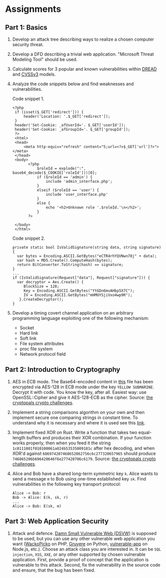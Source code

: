 # Assignments

## Part 1: Basics
1. Develop an attack tree describing ways to realize a chosen computer security threat.
2. Develop a DFD describing a trivial web application. "Microsoft Threat Modeling Tool" should be used.
3. Calculate scores for 3 popular and known vulnerabilities within [DREAD](https://msdn.microsoft.com/en-us/library/aa302419.aspx) and [CVSSv3](https://www.first.org/cvss/calculator/3.0) models.
4. Analyze the code snippets below and find weaknesses and vulnerabilities.
   
   Code snippet 1.
   ```
   <?php
    if (isset($_GET['redirect'])) {
        header('Location: '.$_GET['redirect']);
    }
    header('Set-Cookie: _afUserId='. $_GET['userId']);
    header('Set-Cookie: _afGroupId='. $_GET['groupId']);
    ?>
    <html>
    <head>
        <meta http-equiv="refresh" content="5;url=<?=$_GET['url']?>"></meta>
    </head>
    <body>
          <?php
              $roleId = explode(":", base64_decode($_COOKIE['roleId']))[0];
              if ($roleId == 'admin') {
                  include 'admin_interface.php';
              }
              elseif ($roleId == 'user') {
                  include 'user_interface.php'
              }
              else {
                  echo '<h2>Unknown role '.$roleId.'\n</h2>';
              }
          ?>

    </body>
    </html>
   ```
   Code snippet 2.
   ```
   private static bool IsValidSignature(string data, string signature) {
     var bytes = Encoding.ASCII.GetBytes("eCTR4rhYQVNwn78j" + data);
     var hash = MD5.Create().ComputeHash(bytes);
     return BitConverter.ToString(hash) == signature;
   }
   ...
   if (IsValidSignature(Request["data"], Request["signature"])) {
     var decryptor = Aes.Create() { 
        BlockSize = 128;
        Key = Encoding.ASCII.GetBytes("YtGDn6mvAHbp5X7C");
        IV = Encoding.ASCII.GetBytes("mHMUYSjiVxo4wp9R");
      }.CreateDecryptor();
   }
   ```
5. Develop a timing covert channel application on an arbitrary programming language exploiting one of the following mechanism:
    * Socket
    * Hard link
    * Soft link
    * File system attributes
    * proc file system
    * Network protocol field

## Part 2: Introduction to Cryptography
1. AES in ECB mode. The Base64-encoded content in [this](https://github.com/tsu-iscd/introduction-to-computer-security/blob/master/data/1.txt) file has been encrypted via AES-128 in ECB mode under the key `YELLOW SUBMARINE`.
Decrypt it with code. You know the key, after all. Easiest way: use OpenSSL::Cipher and give it AES-128-ECB as the cipher.
Source: [the cryptopals crypto challenges](https://cryptopals.com/sets/1/challenges/7).

2. Implement a string comparisons algorithm on your own and then implement secure one comparing strings in constant time.
To understand why it is necessary and where it is used see this [link](https://cryptocoding.net/index.php/Coding_rules#Compare_secret_strings_in_constant_time).

3. Implement fixed XOR on Rust. Write a function that takes two equal-length buffers and produces their XOR combination.
If your function works properly, then when you feed it the string `1c0111001f010100061a024b53535009181c` after hex decoding, and when XOR'd against `686974207468652062756c6c277320657965` should produce `746865206b696420646f6e277420706c6179`.
Source: [the cryptopals crypto challenges](https://cryptopals.com/sets/1/challenges/2).

4. Alice and Bob have a shared long-term symmetric key `k`. Alice wants to send a message `m` to Bob using one-time established key `sk`.  Find vulnerabilities in the following key transport protocol: 

   ```
   Alice -> Bob: r
   Bob -> Alice: E(k, sk, r)
   ...
   Alice -> Bob: E(sk, m)
   ```

## Part 3: Web Application Security
1. Attack and defence. [Damn Small Vulnerable Web (DSVW)](https://github.com/stamparm/DSVW) is supposed to be used, but you can use any other vulnerable web application you want ([WackoPicko](https://github.com/adamdoupe/WackoPicko) on PHP, [Gruyere](https://google-gruyere.appspot.com/) on Python, [vulnerable-app](https://github.com/clarkio/vulnerable-app) on Node.js, etc.). Choose an attack class you are interested in. It can be `SQL injection`, `XSS`, `XXE`, or any other supported by chosen vulnerable application. First, provide a proof of concept that the application is vulnerable to this attack. Second, fix the vulnerability in the source code and ensure, that the bug has been fixed.

